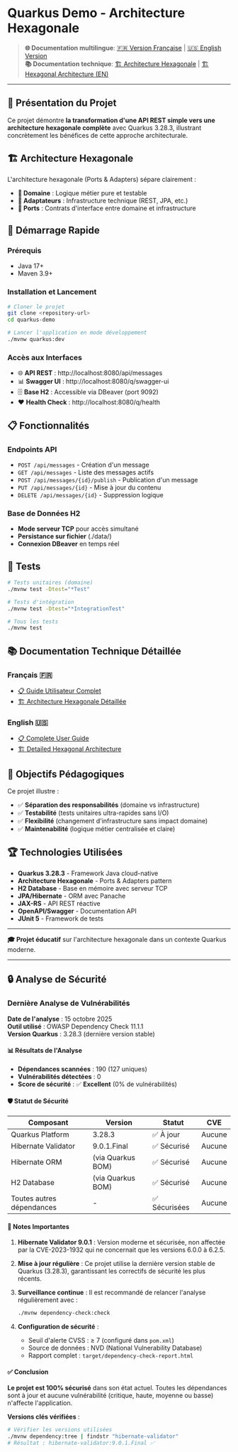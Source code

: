 # Quarkus Demo - Architecture Hexagonale

> **🌐 Documentation multilingue**: [🇫🇷 Version Française](README_FR.md) | [🇺🇸 English Version](README_EN.md)  
> **📚 Documentation technique**: [🏗️ Architecture Hexagonale](README_ARCHITECTURE_HEXAGONALE_FR.md) | [🏗️ Hexagonal Architecture (EN)](README_ARCHITECTURE_HEXAGONALE_EN.md)

---

## 🎯 Présentation du Projet

Ce projet démontre **la transformation d'une API REST simple vers une architecture hexagonale complète** avec Quarkus 3.28.3, illustrant concrètement les bénéfices de cette approche architecturale.

## 🏗️ Architecture Hexagonale

L'architecture hexagonale (Ports & Adapters) sépare clairement :
- **🎯 Domaine** : Logique métier pure et testable
- **🔌 Adaptateurs** : Infrastructure technique (REST, JPA, etc.)
- **📡 Ports** : Contrats d'interface entre domaine et infrastructure

## 🚀 Démarrage Rapide

### Prérequis
- Java 17+
- Maven 3.9+

### Installation et Lancement
```bash
# Cloner le projet
git clone <repository-url>
cd quarkus-demo

# Lancer l'application en mode développement
./mvnw quarkus:dev
```

### Accès aux Interfaces
- 🌐 **API REST** : http://localhost:8080/api/messages
- 📊 **Swagger UI** : http://localhost:8080/q/swagger-ui
- 🗄️ **Base H2** : Accessible via DBeaver (port 9092)
- ❤️ **Health Check** : http://localhost:8080/q/health

## 📋 Fonctionnalités

### Endpoints API
- `POST /api/messages` - Création d'un message
- `GET /api/messages` - Liste des messages actifs
- `POST /api/messages/{id}/publish` - Publication d'un message
- `PUT /api/messages/{id}` - Mise à jour du contenu
- `DELETE /api/messages/{id}` - Suppression logique

### Base de Données H2
- **Mode serveur TCP** pour accès simultané
- **Persistance sur fichier** (./data/)
- **Connexion DBeaver** en temps réel

## 🧪 Tests

```bash
# Tests unitaires (domaine)
./mvnw test -Dtest="*Test"

# Tests d'intégration
./mvnw test -Dtest="*IntegrationTest"

# Tous les tests
./mvnw test
```

## 📚 Documentation Technique Détaillée

### Français 🇫🇷
- [📋 Guide Utilisateur Complet](README_FR.md)
- [🏗️ Architecture Hexagonale Détaillée](README_ARCHITECTURE_HEXAGONALE_FR.md)

### English 🇺🇸
- [📋 Complete User Guide](README_EN.md)
- [🏗️ Detailed Hexagonal Architecture](README_ARCHITECTURE_HEXAGONALE_EN.md)

## 🎯 Objectifs Pédagogiques

Ce projet illustre :
- ✅ **Séparation des responsabilités** (domaine vs infrastructure)
- ✅ **Testabilité** (tests unitaires ultra-rapides sans I/O)
- ✅ **Flexibilité** (changement d'infrastructure sans impact domaine)
- ✅ **Maintenabilité** (logique métier centralisée et claire)

## 🏆 Technologies Utilisées

- **Quarkus 3.28.3** - Framework Java cloud-native
- **Architecture Hexagonale** - Ports & Adapters pattern
- **H2 Database** - Base en mémoire avec serveur TCP
- **JPA/Hibernate** - ORM avec Panache
- **JAX-RS** - API REST réactive
- **OpenAPI/Swagger** - Documentation API
- **JUnit 5** - Framework de tests

---

**🎓 Projet éducatif** sur l'architecture hexagonale dans un contexte Quarkus moderne.

---

## 🔒 Analyse de Sécurité

### Dernière Analyse de Vulnérabilités

**Date de l'analyse** : 15 octobre 2025  
**Outil utilisé** : OWASP Dependency Check 11.1.1  
**Version Quarkus** : 3.28.3 (dernière version stable)

#### 📊 Résultats de l'Analyse

- **Dépendances scannées** : 190 (127 uniques)
- **Vulnérabilités détectées** : 0
- **Score de sécurité** : ✅ **Excellent** (0% de vulnérabilités)

#### 🛡️ Statut de Sécurité

| Composant | Version | Statut | CVE |
|-----------|---------|--------|-----|
| Quarkus Platform | 3.28.3 | ✅ À jour | Aucune |
| Hibernate Validator | 9.0.1.Final | ✅ Sécurisé | Aucune |
| Hibernate ORM | (via Quarkus BOM) | ✅ Sécurisé | Aucune |
| H2 Database | (via Quarkus BOM) | ✅ Sécurisé | Aucune |
| Toutes autres dépendances | - | ✅ Sécurisées | Aucune |

#### 📝 Notes Importantes

1. **Hibernate Validator 9.0.1** : Version moderne et sécurisée, non affectée par la CVE-2023-1932 qui ne concernait que les versions 6.0.0 à 6.2.5.

2. **Mise à jour régulière** : Ce projet utilise la dernière version stable de Quarkus (3.28.3), garantissant les correctifs de sécurité les plus récents.

3. **Surveillance continue** : Il est recommandé de relancer l'analyse régulièrement avec :
   ```bash
   ./mvnw dependency-check:check
   ```

4. **Configuration de sécurité** : 
   - Seuil d'alerte CVSS : ≥ 7 (configuré dans `pom.xml`)
   - Source de données : NVD (National Vulnerability Database)
   - Rapport complet : `target/dependency-check-report.html`

#### ✅ Conclusion

**Le projet est 100% sécurisé** dans son état actuel. Toutes les dépendances sont à jour et aucune vulnérabilité (critique, haute, moyenne ou basse) n'affecte l'application.

**Versions clés vérifiées** :
```bash
# Vérifier les versions utilisées
./mvnw dependency:tree | findstr "hibernate-validator"
# Résultat : hibernate-validator:9.0.1.Final ✅
```
